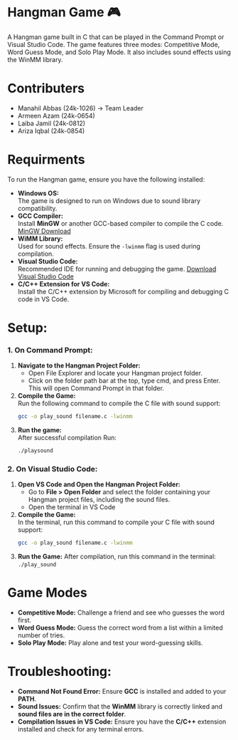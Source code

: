 # **Hangman Game** 🎮
A Hangman game built in C that can be played in the Command Prompt or Visual Studio Code. The game features three modes: Competitive Mode, Word Guess Mode, and Solo Play Mode. It also includes sound effects using the WinMM library.
# Contributers
+ Manahil Abbas (24k-1026) -> Team Leader 
+ Armeen Azam (24k-0654)
+ Laiba Jamil (24k-0812)
+ Ariza Iqbal (24k-0854)
# Requirments
To run the Hangman game, ensure you have the following installed:
+ **Windows OS:**\
  The game is designed to run on Windows due to sound library compatibility.
+  **GCC Compiler:**\
  Install **MinGW** or another GCC-based compiler to compile the C code.
  [MinGW Download](https://sourceforge.net/projects/mingw/)
+  **WiMM Library:**\
  Used for sound effects. Ensure the `-lwinmm` flag is used during compilation.
+  **Visual Studio Code:**\
  Recommended IDE for running and debugging the game.
  [Download Visual Studio Code](https://code.visualstudio.com/download)
+  **C/C++ Extension for VS Code:**\
  Install the C/C++ extension by Microsoft for compiling and debugging C code in VS Code.

# Setup:
### 1. **On Command Prompt:**

1. **Navigate to the Hangman Project Folder:**
   - Open File Explorer and locate your Hangman project folder.
   - Click on the folder path bar at the top, type cmd, and press Enter. This will open Command Prompt in that folder.
 2. **Compile the Game:**\
     Run the following command to compile the C file with sound support:
    ```bash
    gcc -o play_sound filename.c -lwinmm
 3. **Run the game:**\
     After successful compilation Run:
    ```bash
    ./playsound

### 2. **On Visual Studio Code:**

1. **Open VS Code and Open the Hangman Project Folder:**  
   - Go to **File > Open Folder** and select the folder containing your Hangman project files, including the sound files.  
   - Open the terminal in VS Code
2. **Compile the Game:**  
   In the terminal, run this command to compile your C file with sound support:  
   ```bash
   gcc -o play_sound filename.c -lwinmm
3. **Run the Game:**
    After compilation, run this command in the terminal:
`./play_sound`

     
# Game Modes
+ **Competitive Mode:** Challenge a friend and see who guesses the word first.
+ **Word Guess Mode:** Guess the correct word from a list within a limited number of tries.
+ **Solo Play Mode:** Play alone and test your word-guessing skills.
# Troubleshooting:
+ **Command Not Found Error:** Ensure **GCC** is installed and added to your **PATH**.
+ **Sound Issues:** Confirm that the **WinMM** library is correctly linked and **sound files are in the correct folder**.
+ **Compilation Issues in VS Code:** Ensure you have the **C/C++** extension installed and check for any terminal errors.






